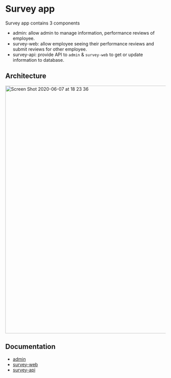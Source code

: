 # Survey app

Survey app contains 3 components

- admin: allow admin to manage information, performance reviews of employee.
- survey-web: allow employee seeing their performance reviews and submit reviews for other employee.
- survey-api: provide API to `admin` & `survey-web` to get or update information to database.

## Architecture

<img width="777" alt="Screen Shot 2020-06-07 at 18 23 36" src="https://user-images.githubusercontent.com/6290720/83965090-1073e380-a8ec-11ea-9cec-2e32f09a8eff.png">

## Documentation

- [admin](/admin/README.md)
- [survey-web](/survey-web/README.md)
- [survey-api](/survey-api/README.md)
